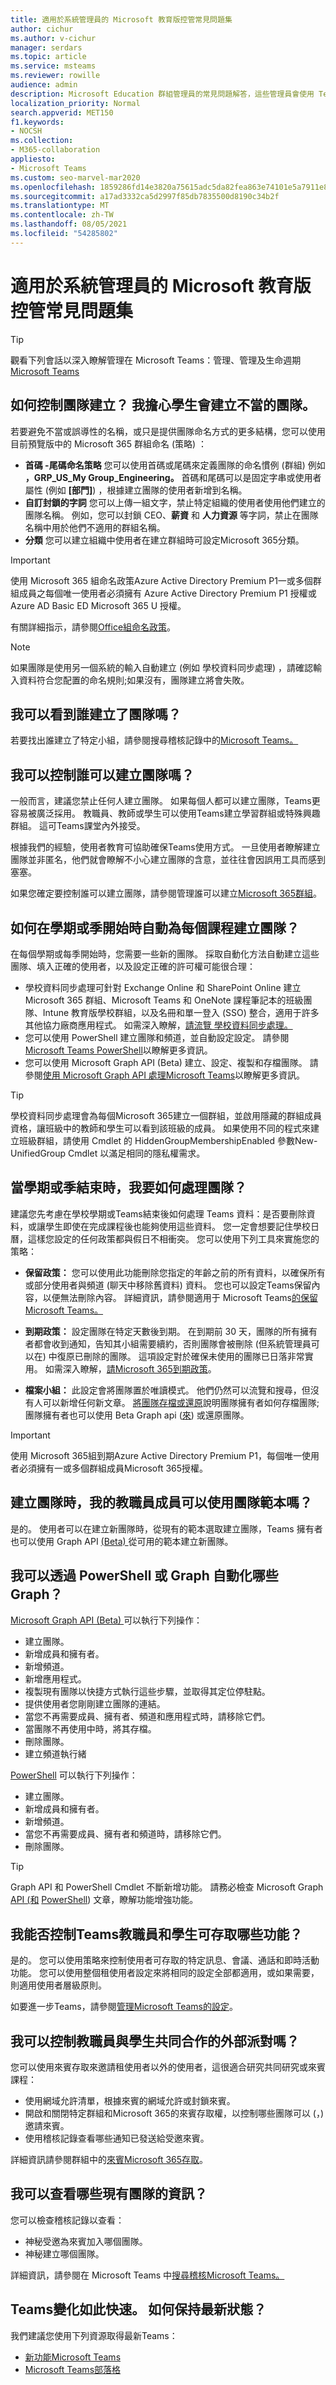 ```yaml
---
title: 適用於系統管理員的 Microsoft 教育版控管常見問題集
author: cichur
ms.author: v-cichur
manager: serdars
ms.topic: article
ms.service: msteams
ms.reviewer: rowille
audience: admin
description: Microsoft Education 群組管理員的常見問題解答，這些管理員會使用 Teams。
localization_priority: Normal
search.appverid: MET150
f1.keywords:
- NOCSH
ms.collection:
- M365-collaboration
appliesto:
- Microsoft Teams
ms.custom: seo-marvel-mar2020
ms.openlocfilehash: 1859286fd14e3820a75615adc5da82fea863e74101e5a7911e888490e5799db3
ms.sourcegitcommit: a17ad3332ca5d2997f85db7835500d8190c34b2f
ms.translationtype: MT
ms.contentlocale: zh-TW
ms.lasthandoff: 08/05/2021
ms.locfileid: "54285802"
---
```

# <a name="microsoft-education-governance-faq-for-admins"></a>適用於系統管理員的 Microsoft 教育版控管常見問題集

> [!Tip]
> 觀看下列會話以深入瞭解管理在 Microsoft Teams：管理、管理及生命週期[Microsoft Teams](https://aka.ms/teams-governance)

## <a name="how-do-i-control-team-creation-im-worried-students-are-going-to-create-inappropriate-teams"></a>如何控制團隊建立？ 我擔心學生會建立不當的團隊。

若要避免不當或誤導性的名稱，或只是提供團隊命名方式的更多結構，您可以使用目前預覽版中的 Microsoft 365 群組命名 (策略) ：

-   **首碼 -尾碼命名策略** 您可以使用首碼或尾碼來定義團隊的命名慣例 (群組) 例如 **，GRP_US_My Group_Engineering。** 首碼和尾碼可以是固定字串或使用者屬性 (例如 **[部門]**) ，根據建立團隊的使用者新增到名稱。
-   **自訂封鎖的字詞** 您可以上傳一組文字，禁止特定組織的使用者使用他們建立的團隊名稱。 例如，您可以封鎖 CEO、**薪資** 和 **人力資源** 等字詞，禁止在團隊名稱中用於他們不適用的群組名稱。 
-   **分類** 您可以建立組織中使用者在建立群組時可設定Microsoft 365分類。 

> [!IMPORTANT]
> 使用 Microsoft 365 組命名政策Azure Active Directory Premium P1一或多個群組成員之每個唯一使用者必須擁有 Azure Active Directory Premium P1 授權或 Azure AD Basic ED Microsoft 365 U 授權。

有關詳細指示，請參閱[Office組命名政策](https://support.office.com/article/office-365-groups-naming-policy-6ceca4d3-cad1-4532-9f0f-d469dfbbb552)。

> [!Note]
> 如果團隊是使用另一個系統的輸入自動建立 (例如 學校資料同步處理) ，請確認輸入資料符合您配置的命名規則;如果沒有，團隊建立將會失敗。

## <a name="can-i-see-who-created-a-team"></a>我可以看到誰建立了團隊嗎？

若要找出誰建立了特定小組，請參閱搜尋稽核記錄中的[Microsoft Teams。](audit-log-events.md)

## <a name="can-i-control-who-can-create-teams"></a>我可以控制誰可以建立團隊嗎？

一般而言，建議您禁止任何人建立團隊。 如果每個人都可以建立團隊，Teams更容易被廣泛採用。 教職員、教師或學生可以使用Teams建立學習群組或特殊興趣群組。 這可Teams課堂內外接受。

根據我們的經驗，使用者教育可協助確保Teams使用方式。 一旦使用者瞭解建立團隊並非匿名，他們就會瞭解不小心建立團隊的含意，並往往會因誤用工具而感到塞塞。

如果您確定要控制誰可以建立團隊，請參閱管理誰可以建立[Microsoft 365群組](https://support.office.com/article/manage-who-can-create-office-365-groups-4c46c8cb-17d0-44b5-9776-005fced8e618)。

## <a name="how-do-i-automatically-create-a-team-for-each-course-at-the-beginning-of-the-semester-or-quarter"></a>如何在學期或季開始時自動為每個課程建立團隊？

在每個學期或每季開始時，您需要一些新的團隊。 採取自動化方法自動建立這些團隊、填入正確的使用者，以及設定正確的許可權可能很合理：

-   學校資料同步處理可針對 Exchange Online 和 SharePoint Online 建立 Microsoft 365 群組、Microsoft Teams 和 OneNote 課程筆記本的班級團隊、Intune 教育版學校群組，以及名冊和單一登入 (SSO) 整合，適用于許多其他協力廠商應用程式。 如需深入瞭解，[請流覽 學校資料同步處理。](/schooldatasync/overview-of-school-data-sync)
-   您可以使用 PowerShell 建立團隊和頻道，並自動設定設定。 請參閱[Microsoft Teams PowerShell](/powershell/module/teams/?view=teams-ps)以瞭解更多資訊。
-   您可以使用 Microsoft Graph API (Beta) 建立、設定、複製和存檔團隊。 請參閱[使用 Microsoft Graph API 處理Microsoft Teams](/graph/api/resources/teams-api-overview)以瞭解更多資訊。

> [!TIP]
> 學校資料同步處理會為每個Microsoft 365建立一個群組，並啟用隱藏的群組成員資格，讓班級中的[](https://techcommunity.microsoft.com/t5/School-Data-Sync/HiddenGroupMembershipEnabled-SDS-setting/td-p/159945)教師和學生可以看到該班級的成員。 如果使用不同的程式來建立班級群組，請使用 Cmdlet 的 HiddenGroupMembershipEnabled 參數New-UnifiedGroup Cmdlet 以滿足相同的隱私權需求。

## <a name="how-do-i-deal-with-teams-when-the-semester-or-quarter-ends"></a>當學期或季結束時，我要如何處理團隊？

建議您先考慮在學校學期或Teams結束後如何處理 Teams 資料：是否要刪除資料，或讓學生即使在完成課程後也能夠使用這些資料。 您一定會想要記住學校日曆，這樣您設定的任何政策都與假日不相衝突。 您可以使用下列工具來實施您的策略：

-   **保留政策：** 您可以使用此功能刪除您指定的年齡之前的所有資料，以確保所有或部分使用者與頻道 (聊天中移除舊資料) 資料。 您也可以設定Teams保留內容，以便無法刪除內容。 詳細資訊，請參閱適用于 Microsoft Teams[的保留Microsoft Teams。](https://techcommunity.microsoft.com/t5/Microsoft-Teams-Blog/Retention-policies-for-Microsoft-Teams/ba-p/178011)
-   **到期政策：** 設定團隊在特定天數後到期。 在到期前 30 天，團隊的所有擁有者都會收到通知，告知其小組需要續約，否則團隊會被刪除 (但系統管理員可以在) 中復原已刪除的團隊。 這項設定對於確保未使用的團隊已日落非常實用。 如需深入瞭解，[請Microsoft 365到期政策](https://support.office.com/article/office-365-group-expiration-policy-8d253fe5-0e09-4b3c-8b5e-f48def064733)。

-   **檔案小組：** 此設定會將團隊置於唯讀模式。 他們仍然可以流覽和搜尋，但沒有人可以新增任何新文章。 [將團隊存檔或還原](https://support.office.com/article/archive-or-restore-a-team-dc161cfd-b328-440f-974b-5da5bd98b5a7)說明團隊擁有者如何存檔團隊;團隊擁有者也可以使用 Beta Graph api ([來](/graph/api/resources/teams-api-overview)) 或還原團隊。
 
> [!IMPORTANT]
> 使用 Microsoft 365組到期Azure Active Directory Premium P1，每個唯一使用者必須擁有一或多個群組成員Microsoft 365授權。

## <a name="are-there-team-templates-for-my-faculty-members-to-use-when-creating-a-team"></a>建立團隊時，我的教職員成員可以使用團隊範本嗎？

是的。 使用者可以在建立新團隊時，從現有的範本選取建立團隊，Teams 擁有者也可以使用 Graph API [ (Beta) ](/graph/api/resources/teams-api-overview)從可用的範本建立新團隊。

## <a name="what-tasks-can-i-automate-via-powershell-or-graph"></a>我可以透過 PowerShell 或 Graph 自動化哪些Graph？

[Microsoft Graph API (Beta) ](/graph/api/resources/teams-api-overview)可以執行下列操作：

-   建立團隊。
-   新增成員和擁有者。
-   新增頻道。
-   新增應用程式。
-   複製現有團隊以快捷方式執行這些步驟，並取得其定位停駐點。
-   提供使用者您剛剛建立團隊的連結。
-   當您不再需要成員、擁有者、頻道和應用程式時，請移除它們。
-   當團隊不再使用中時，將其存檔。 
-   刪除團隊。
-   建立頻道執行緒

[PowerShell](/powershell/module/teams/?view=teams-ps) 可以執行下列操作：

-   建立團隊。
-   新增成員和擁有者。
-   新增頻道。
-   當您不再需要成員、擁有者和頻道時，請移除它們。
-   刪除團隊。

> [!TIP]
> Graph API 和 PowerShell Cmdlet 不斷新增功能。 請務必檢查 Microsoft Graph [API (和](/graph/api/resources/teams-api-overview) [PowerShell](/powershell/module/teams/?view=teams-ps)) 文章，瞭解功能增強功能。  


## <a name="can-i-control-what-teams-features-my-faculty-and-students-have-access-to"></a>我能否控制Teams教職員和學生可存取哪些功能？

是的。 您可以使用策略來控制使用者可存取的特定訊息、會議、通話和即時活動功能。 您可以使用整個租使用者設定來將相同的設定全部都適用，或如果需要，則適用使用者層級原則。 

如要進一步Teams，請參閱[管理Microsoft Teams的設定](enable-features-office-365.md)。
 
## <a name="can-i-control-what-external-parties-my-faculty-and-students-collaborate-with"></a>我可以控制教職員與學生共同合作的外部派對嗎？

您可以使用來賓存取來邀請租使用者以外的使用者，這很適合研究共同研究或來賓課程：

-   使用網域允許清單，根據來賓的網域允許或封鎖來賓。
-   開啟和關閉特定群組和Microsoft 365的來賓存取權，以控制哪些團隊可以 (，) 邀請來賓。
-   使用稽核記錄查看哪些通知已發送給受邀來賓。

詳細資訊請參閱群組中的[來賓Microsoft 365存取](https://support.office.com/article/Guest-access-in-Office-365-Groups-bfc7a840-868f-4fd6-a390-f347bf51aff6#PickTab=Manage)。

## <a name="what-information-can-i-review-about-existing-teams"></a>我可以查看哪些現有團隊的資訊？

您可以檢查稽核記錄以查看：

-   神秘受邀為來賓加入哪個團隊。
-   神秘建立哪個團隊。

詳細資訊，請參閱在 Microsoft Teams 中[搜尋稽核Microsoft Teams。](audit-log-events.md)

## <a name="teams-evolves-so-quickly-how-can-i-stay-up-to-date"></a>Teams變化如此快速。 如何保持最新狀態？

我們建議您使用下列資源取得最新Teams：

-   [新功能Microsoft Teams](https://support.office.com/article/What-s-new-in-Microsoft-Teams-d7092a6d-c896-424c-b362-a472d5f105de)
-   [Microsoft Teams部落格](https://techcommunity.microsoft.com/t5/Microsoft-Teams-Blog/bg-p/MicrosoftTeamsBlog)